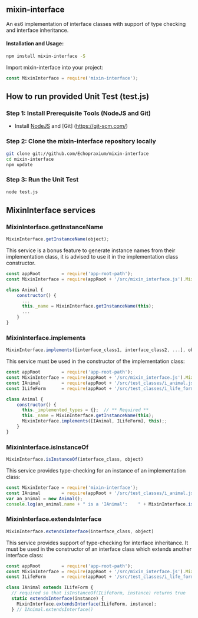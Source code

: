 ## mixin-interface

An es6 implementation of interface classes with support of type checking and interface inheritance.

#### Installation and Usage:

```bash
npm install mixin-interface -S
```

Import mixin-interface into your project:

```javascript
const MixinInterface = require('mixin-interface');
```

## How to run provided Unit Test (test.js)
### Step 1: Install Prerequisite Tools (NodeJS and Git)
* Install [NodeJS](https://nodejs.org/en/) and [Git] (https://git-scm.com/)

### Step 2: Clone the mixin-interface repository locally 
```bash
git clone git://github.com/Echopraxium/mixin-interface
cd mixin-interface
npm update
```

### Step 3: Run the Unit Test
```bash
node test.js
```

## MixinInterface services

### MixinInterface.getInstanceName
```javascript
MixinInterface.getInstanceName(object);
```

This service is a bonus feature to generate instance names from their implementation class, it is advised to use it in the implementation class constructor.

```javascript
const appRoot        = require('app-root-path');
const MixinInterface = require(appRoot + '/src/mixin_interface.js').MixinInterface;

class Animal {
	constructor() {
      ...
      this._name = MixinInterface.getInstanceName(this);
      ...
	}
}
```

### MixinInterface.implements
```javascript
MixinInterface.implements([interface_class1, interface_class2, ...], object)
```

This service must be used in the constructor of the implementation class:

```javascript
const appRoot        = require('app-root-path');
const MixinInterface = require(appRoot + '/src/mixin_interface.js').MixinInterface;
const IAnimal        = require(appRoot + '/src/test_classes/i_animal.js').IAnimal;
const ILifeForm      = require(appRoot + '/src/test_classes/i_life_form.js').ILifeForm;

class Animal {
	constructor() {
      this._implemented_types = {};  // ** Required **
      this._name = MixinInterface.getInstanceName(this);
      MixinInterface.implements([IAnimal, ILifeForm], this);;
	}
}
```

### MixinInterface.isInstanceOf
```javascript
MixinInterface.isInstanceOf(interface_class, object)
```

This service provides type-checking for an instance of an implementation class:

```javascript
const MixinInterface = require('mixin-interface');
const IAnimal        = require(appRoot + '/src/test_classes/i_animal.js').IAnimal;
var an_animal = new Animal();
console.log(an_animal.name + " is a 'IAnimal':    " + MixinInterface.isInstanceOf(IAnimal, an_animal))
```

### MixinInterface.extendsInterface
```javascript
MixinInterface.extendsInterface(interface_class, object)
```

This service provides support of type-checking for interface inheritance. It must be used in the constructor of an interface class which extends another interface class:

```javascript
const appRoot        = require('app-root-path');
const MixinInterface = require(appRoot + '/src/mixin_interface.js').MixinInterface;
const ILifeForm      = require(appRoot + '/src/test_classes/i_life_form.js').ILifeForm;

class IAnimal extends ILifeForm {
  // required so that isInstanceOf(ILifeForm, instance) returns true
  static extendsInterface(instance) {
    MixinInterface.extendsInterface(ILifeForm, instance);
  } // IAnimal.extendsInterface()
```